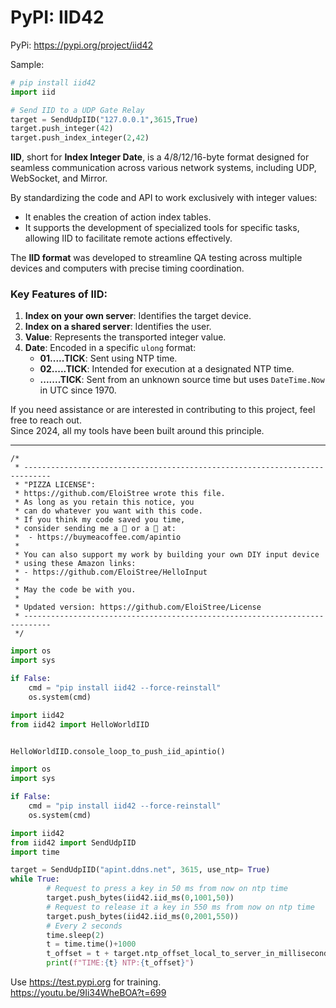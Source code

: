 # PyPI: IID42

PyPi: https://pypi.org/project/iid42

Sample:
``` py
# pip install iid42
import iid

# Send IID to a UDP Gate Relay
target = SendUdpIID("127.0.0.1",3615,True)
target.push_integer(42)
target.push_index_integer(2,42)

```


**IID**, short for **Index Integer Date**, is a 4/8/12/16-byte format designed for seamless communication across various network systems, including UDP, WebSocket, and Mirror.

By standardizing the code and API to work exclusively with integer values:
- It enables the creation of action index tables.
- It supports the development of specialized tools for specific tasks, allowing IID to facilitate remote actions effectively.

The **IID format** was developed to streamline QA testing across multiple devices and computers with precise timing coordination.

### Key Features of IID:
1. **Index on your own server**: Identifies the target device.
2. **Index on a shared server**: Identifies the user.
3. **Value**: Represents the transported integer value.
4. **Date**: Encoded in a specific `ulong` format:
   - **01.....TICK**: Sent using NTP time.
   - **02.....TICK**: Intended for execution at a designated NTP time.
   - **.......TICK**: Sent from an unknown source time but uses `DateTime.Now` in UTC since 1970.

If you need assistance or are interested in contributing to this project, feel free to reach out.  
Since 2024, all my tools have been built around this principle.

---

```
/*
 * ----------------------------------------------------------------------------
 * "PIZZA LICENSE":
 * https://github.com/EloiStree wrote this file.
 * As long as you retain this notice, you
 * can do whatever you want with this code.
 * If you think my code saved you time,
 * consider sending me a 🍺 or a 🍕 at:
 *  - https://buymeacoffee.com/apintio
 * 
 * You can also support my work by building your own DIY input device
 * using these Amazon links:
 * - https://github.com/EloiStree/HelloInput
 *
 * May the code be with you.
 *
 * Updated version: https://github.com/EloiStree/License
 * ----------------------------------------------------------------------------
 */
```



``` py
import os
import sys

if False:
    cmd = "pip install iid42 --force-reinstall"
    os.system(cmd)

import iid42
from iid42 import HelloWorldIID


HelloWorldIID.console_loop_to_push_iid_apintio()

```



``` py
import os
import sys

if False:
    cmd = "pip install iid42 --force-reinstall"
    os.system(cmd)

import iid42
from iid42 import SendUdpIID
import time

target = SendUdpIID("apint.ddns.net", 3615, use_ntp= True)
while True:
        # Request to press a key in 50 ms from now on ntp time
        target.push_bytes(iid42.iid_ms(0,1001,50))
        # Request to release it a key in 550 ms from now on ntp time
        target.push_bytes(iid42.iid_ms(0,2001,550))
        # Every 2 seconds
        time.sleep(2)
        t = time.time()+1000
        t_offset = t + target.ntp_offset_local_to_server_in_milliseconds
        print(f"TIME:{t} NTP:{t_offset}")

```
Use https://test.pypi.org for training.  
https://youtu.be/9Ii34WheBOA?t=699  
